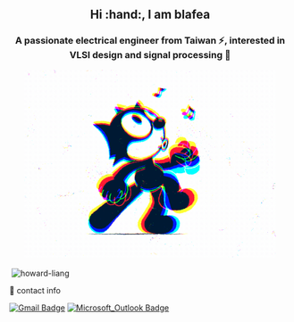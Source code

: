 <h2 align="center">Hi :hand:, I am blafea</h2>
<h3 align="center">A passionate electrical engineer from Taiwan ⚡, interested in VLSI design and signal processing 📲 </h3>

<!--
<p align="center">
<img align='center' src='https://user-images.githubusercontent.com/5713670/87202985-820dcb80-c2b6-11ea-9f56-7ec461c497c3.gif' width='200"'>
</p>
-->

<p align="center">
  <img src="./src/walk.gif" alt="animated" width="450"/>
</p>

<!-- - ⚡ Fun fact **I like cats** :cat2: -->


<p>&nbsp;<img align="center" src="https://github-readme-stats.vercel.app/api?username=howard-liang&show_icons=true&locale=en" alt="howard-liang" /></p>


:email: contact info

[![Gmail Badge](https://img.shields.io/badge/-howard881220@gmail.com-D14836?style=flat&logo=Gmail&logoColor=white&link=mailto:howard881220@gmail.com)](mailto:howard881220@gmail.com)
[![Microsoft_Outlook Badge](https://img.shields.io/badge/-b07502022@ntu.edu.tw-0078D4?style=flat&logo=microsoft-outlook&logoColor=white&link=mailto:b07502022@ntu.edu.tw)](mailto:b07502022@ntu.edu.tw)

<p align="left">
</p>
